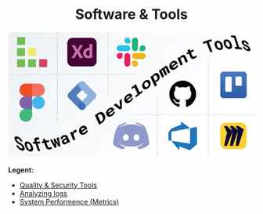 <div align="center">

# **Software & Tools**

![Software & Tools](./pic/software.gif)
</div>

__Legent:__

  * [Quality & Security Tools](./files/quality_and_security.md)
  * [Analyzing logs](./files/monitoring.md)
  * [System Performence (Metrics)](./files/system_performance.md)
